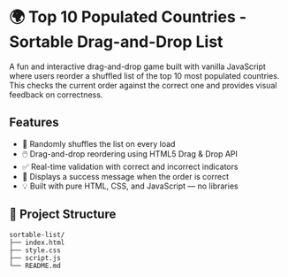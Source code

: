 # 🌍 Top 10 Populated Countries - Sortable Drag-and-Drop List

A fun and interactive drag-and-drop game built with vanilla JavaScript where users reorder a shuffled list of the top 10 most populated countries. This checks the current order against the correct one and provides visual feedback on correctness.


## Features

- 🔀 Randomly shuffles the list on every load
- 🖱️ Drag-and-drop reordering using HTML5 Drag & Drop API
- ✅ Real-time validation with correct and incorrect indicators
- 🎉 Displays a success message when the order is correct
- 💡 Built with pure HTML, CSS, and JavaScript — no libraries

  
## 📁 Project Structure
```
sortable-list/
├── index.html
├── style.css
├── script.js
└── README.md
```

    

